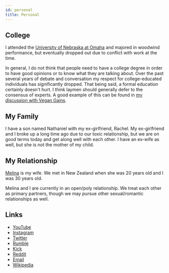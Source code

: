```yaml
---
id: personal
title: Personal
---
```


## College

I attended the [University of Nebraska at Omaha](https://www.unomaha.edu/) and majored in woodwind performance, but eventually dropped out due to conflict with work at the time.

In general, I do not think that people need to have a college degree in order to have good opinions or to know what they are talking about. Over the past several years of debate and conversation my respect for college-educated individuals has significantly dropped. That being said, a formal education certainly doesn't hurt. I think laymen should generally defer to the consensus of experts. A good example of this can be found in [my discussion with Vegan Gains](https://www.youtube.com/watch?v=9yK-lO98scI).

## My Family

I have a son named Nathaniel with my ex-girlfriend, Rachel. My ex-girlfriend and I broke up a long time ago due to our toxic relationship, but we are on good terms today and get along well with each other. I have an ex-wife as well, but she is not the mother of my child.

## My Relationship

[Melina](https://www.twitch.tv/melina) is my wife. We met in New Zealand when she was 20 years old and I was 30 years old.

Melina and I are currently in an open/poly relationship. We treat each other as primary partners, though we may pursue other sexual/romantic relationships as well.

## Links

* [YouTube](https://www.youtube.com/user/destiny/)
* [Instagram](https://www.instagram.com/destiny/)
* [Twitter](https://www.twitter.com/TheOmniLiberal)
* [Rumble](https://www.rumble.com/Destiny)
* [Kick](https://www.kick.com/destiny)
* [Reddit](https://www.reddit.com/r/Destiny/)
* [Email](mailto:contact@destiny.gg)
* [Wikipedia](https://en.wikipedia.org/wiki/Destiny_(streamer))
